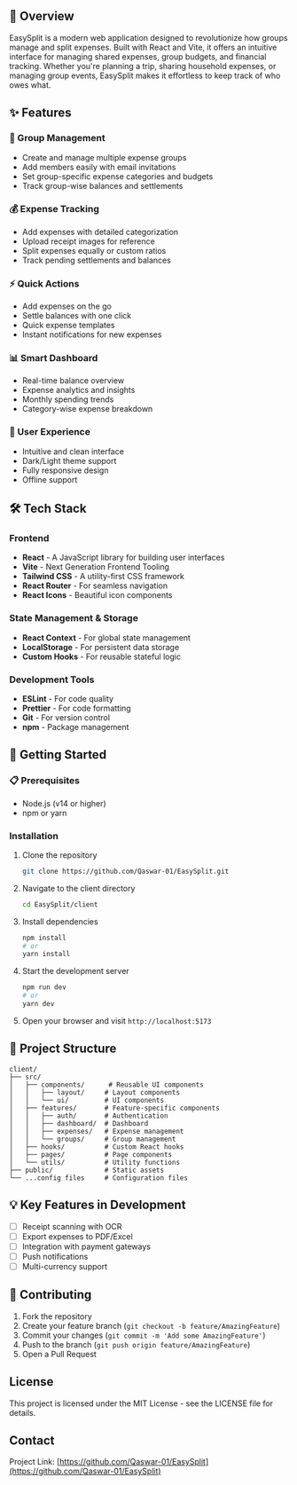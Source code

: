 ## 📌 Overview

EasySplit is a modern web application designed to revolutionize how groups manage and split expenses. Built with React and Vite, it offers an intuitive interface for managing shared expenses, group budgets, and financial tracking. Whether you're planning a trip, sharing household expenses, or managing group events, EasySplit makes it effortless to keep track of who owes what.

## ✨ Features

### 👥 Group Management
- Create and manage multiple expense groups
- Add members easily with email invitations
- Set group-specific expense categories and budgets
- Track group-wise balances and settlements

### 💰 Expense Tracking
- Add expenses with detailed categorization
- Upload receipt images for reference
- Split expenses equally or custom ratios
- Track pending settlements and balances

### ⚡ Quick Actions
- Add expenses on the go
- Settle balances with one click
- Quick expense templates
- Instant notifications for new expenses

### 📊 Smart Dashboard
- Real-time balance overview
- Expense analytics and insights
- Monthly spending trends
- Category-wise expense breakdown

### 🎨 User Experience
- Intuitive and clean interface
- Dark/Light theme support
- Fully responsive design
- Offline support

## 🛠️ Tech Stack

### Frontend
- **React** - A JavaScript library for building user interfaces
- **Vite** - Next Generation Frontend Tooling
- **Tailwind CSS** - A utility-first CSS framework
- **React Router** - For seamless navigation
- **React Icons** - Beautiful icon components

### State Management & Storage
- **React Context** - For global state management
- **LocalStorage** - For persistent data storage
- **Custom Hooks** - For reusable stateful logic

### Development Tools
- **ESLint** - For code quality
- **Prettier** - For code formatting
- **Git** - For version control
- **npm** - Package management

## 🚀 Getting Started

### 📋 Prerequisites

- Node.js (v14 or higher)
- npm or yarn

### Installation

1. Clone the repository
   ```bash
   git clone https://github.com/Qaswar-01/EasySplit.git
   ```

2. Navigate to the client directory
   ```bash
   cd EasySplit/client
   ```

3. Install dependencies
   ```bash
   npm install
   # or
   yarn install
   ```

4. Start the development server
   ```bash
   npm run dev
   # or
   yarn dev
   ```

5. Open your browser and visit `http://localhost:5173`

## 📁 Project Structure

```
client/
├── src/
│   ├── components/      # Reusable UI components
│   │   ├── layout/     # Layout components
│   │   └── ui/         # UI components
│   ├── features/       # Feature-specific components
│   │   ├── auth/       # Authentication
│   │   ├── dashboard/  # Dashboard
│   │   ├── expenses/   # Expense management
│   │   └── groups/     # Group management
│   ├── hooks/          # Custom React hooks
│   ├── pages/          # Page components
│   └── utils/          # Utility functions
├── public/             # Static assets
└── ...config files     # Configuration files
```

## 💡 Key Features in Development

- [ ] Receipt scanning with OCR
- [ ] Export expenses to PDF/Excel
- [ ] Integration with payment gateways
- [ ] Push notifications
- [ ] Multi-currency support

## 🤝 Contributing

1. Fork the repository
2. Create your feature branch (`git checkout -b feature/AmazingFeature`)
3. Commit your changes (`git commit -m 'Add some AmazingFeature'`)
4. Push to the branch (`git push origin feature/AmazingFeature`)
5. Open a Pull Request

## License

This project is licensed under the MIT License - see the LICENSE file for details.

## Contact

Project Link: [https://github.com/Qaswar-01/EasySplit](https://github.com/Qaswar-01/EasySplit)
